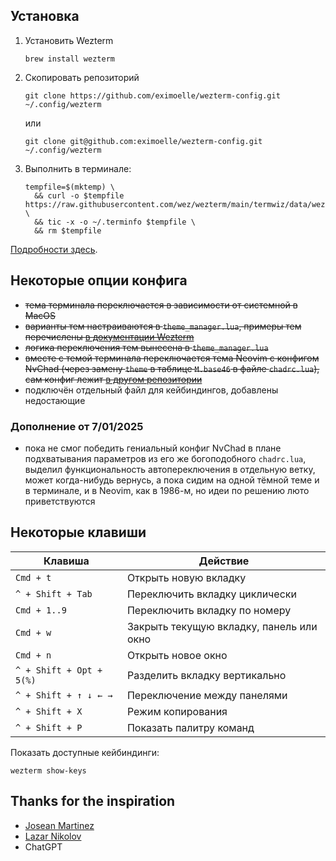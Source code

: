 ## Установка

1. Установить Wezterm
   ```
   brew install wezterm
   ```
2. Скопировать репозиторий
   ```
   git clone https://github.com/eximoelle/wezterm-config.git ~/.config/wezterm
   ```
   или
   ```
   git clone git@github.com:eximoelle/wezterm-config.git ~/.config/wezterm
   ```
3. Выполнить в терминале:
   ```
   tempfile=$(mktemp) \
     && curl -o $tempfile https://raw.githubusercontent.com/wez/wezterm/main/termwiz/data/wezterm.terminfo \
     && tic -x -o ~/.terminfo $tempfile \
     && rm $tempfile
   ```

[Подробности здесь](https://wezfurlong.org/wezterm/config/lua/config/term.html).

## Некоторые опции конфига

- ~~тема терминала переключается в зависимости от системной в MacOS~~
- ~~варианты тем настраиваются в `theme_manager.lua`, примеры тем перечислены [в документации Wezterm](https://wezfurlong.org/wezterm/config/appearance.html#color-scheme)~~
- ~~логика переключения тем вынесена в `theme_manager.lua`~~
- ~~вместе с темой терминала переключается тема Neovim с конфигом NvChad (через замену `theme` в таблице `M.base46` в файле `chadrc.lua`), сам конфиг лежит [в другом репозитории](https://github.com/eximoelle/nvconfig)~~
- подключён отдельный файл для кейбиндингов, добавлены недостающие

### Дополнение от 7/01/2025

- пока не смог победить гениальный конфиг NvChad в плане подхватывания параметров из его же богоподобного `chadrc.lua`, выделил функциональность автопереключения в отдельную ветку, может когда-нибудь вернусь, а пока сидим на одной тёмной теме и в терминале, и в Neovim, как в 1986-м, но идеи по решению люто приветствуются

## Некоторые клавиши

| Клавиша                  | Действие                                 |
| ------------------------ | ---------------------------------------- |
| `Cmd + t`                | Открыть новую вкладку                    |
| `^ + Shift + Tab`        | Переключить вкладку циклически           |
| `Cmd + 1..9`             | Переключить вкладку по номеру            |
| `Cmd + w`                | Закрыть текущую вкладку, панель или окно |
| `Cmd + n`                | Открыть новое окно                       |
| `^ + Shift + Opt + 5(%)` | Разделить вкладку вертикально            |
| `^ + Shift + ↑ ↓ ← →`    | Переключение между панелями              |
| `^ + Shift + X`          | Режим копирования                        |
| `^ + Shift + P`          | Показать палитру команд                  |

Показать доступные кейбиндинги:

```
wezterm show-keys
```

## Thanks for the inspiration

- [Josean Martinez](https://www.youtube.com/@joseanmartinez)
- [Lazar Nikolov](https://www.youtube.com/@nikolovlazar)
- ChatGPT

